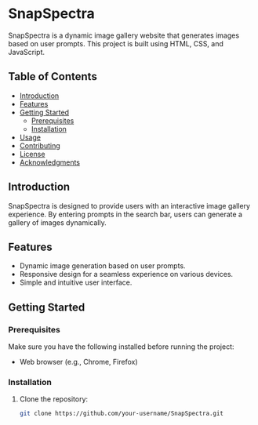 # SnapSpectra

SnapSpectra is a dynamic image gallery website that generates images based on user prompts. This project is built using HTML, CSS, and JavaScript.

## Table of Contents
- [Introduction](#introduction)
- [Features](#features)
- [Getting Started](#getting-started)
  - [Prerequisites](#prerequisites)
  - [Installation](#installation)
- [Usage](#usage)
- [Contributing](#contributing)
- [License](#license)
- [Acknowledgments](#acknowledgments)

## Introduction

SnapSpectra is designed to provide users with an interactive image gallery experience. By entering prompts in the search bar, users can generate a gallery of images dynamically.

## Features

- Dynamic image generation based on user prompts.
- Responsive design for a seamless experience on various devices.
- Simple and intuitive user interface.

## Getting Started

### Prerequisites

Make sure you have the following installed before running the project:

- Web browser (e.g., Chrome, Firefox)

### Installation

1. Clone the repository:
   ```bash
   git clone https://github.com/your-username/SnapSpectra.git
